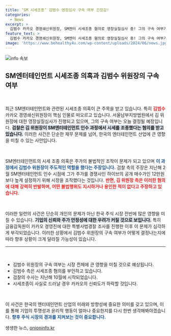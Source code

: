 ```yaml
---
title: ‘SM 시세조종’ 김범수 영장심사 구속 여부 긴장감!
categories:
  - News
excerpt: >
  김범수 카카오 경영쇄신위원장, SM엔터 시세조종 혐의로 영장실질심사 중! 그의 구속 여부가 오늘 결정되며, 시장의 이목이 집중되고 있습니다. 과연 무죄일까, 불법행위가 드러날까? 클릭해서 확인하세요!
feature_text: >
  김범수 카카오 경영쇄신위원장, SM엔터 시세조종 혐의로 영장실질심사 중! 그의 구속 여부가 오늘 결정되며, 시장의 이목이 집중되고 있습니다. 과연 무죄일까, 불법행위가 드러날까? 클릭해서 확인하세요!
image: 'https://www.behealthy4u.com/wp-content/uploads/2024/06/news.jpg'
---
```


<p><img src="https://www.behealthy4u.com/wp-content/uploads/2024/06/news.jpg" alt="info 속보" /></p>

<h2 data-ke-size="size26">SM엔터테인먼트 시세조종 의혹과 김범수 위원장의 구속 여부</h2>

<p data-ke-size="size16">&nbsp;</p>

<p>최근 SM엔터테인먼트와 관련된 시세조종 의혹이 큰 주목을 받고 있습니다. 특히 <b><span style="color: #ee2323;">김범수</span></b> 카카오 경영쇄신위원장이 핵심 인물로 떠오르고 있습니다. 서울남부지방법원에서 김 위원장에 대한 영장실질심사가 진행되고 있으며, 그의 구속 여부는 오늘 결정될 예정입니다. <b><span style="background-color: #21538527;">검찰은 김 위원장이 SM엔터테인먼트 인수 과정에서 시세를 조종했다는 혐의를 받고 있습니다.</span></b> 이러한 사건은 단순한 재무 문제를 넘어, 한국의 엔터테인먼트 산업에 큰 영향을 미칠 수 있는 사안입니다. </p>

<p data-ke-size="size16">&nbsp;</p>

<p>SM엔터테인먼트의 시세 조종 의혹은 주가의 불법적인 조작이 문제가 되고 있으며 <b><span style="color: #1a5490;">이 과정에서 김범수 위원장이 주도적인 역할을 했다는 주장입니다.</span></b> 검찰 측의 주장은 지난해 2월 SM엔터테인먼트 인수 시점에 그가 주가를 경쟁사인 하이브의 공개 매수가인 12만원보다 높게 설정하기 위해 시장을 조작했다는 것입니다. <b><span style="color: #ee2323;">반면, 김 위원장 측은 이러한 혐의에 대해 강력히 반발하며, 어떤 불법행위도 지시하거나 용인한 적이 없다고 주장하고 있습니다.</span></b> </p>

<p data-ke-size="size16">&nbsp;</p>

<p>이러한 일련의 사건은 단순히 개인의 문제가 아닌 한국 주식 시장 전반에 많은 영향을 미칠 수 있습니다. <b><span style="background-color: #21538527;">기업의 신뢰와 주가 안정성에 대한 우려가 커질 것으로 보입니다.</span></b> 특히 금융감독원이 카카오 경영진에 대한 특별사법경찰 조사를 진행한 이후 이 문제가 심각하게 부각되었습니다. 이러한 상황에서 김범수 위원장의 구속 여부가 어떻게 결정나는지에 따라 향후 상황이 크게 달라질 가능성이 있습니다. </p>

<hr>

<p data-ke-size="size16">&nbsp;</p>

<ul>
<li>김범수 위원장의 구속 여부는 시장 전체에 큰 영향을 미칠 것으로 예상됩니다.</li>
<li>김범수 측은 시세조종 혐의를 부인하고 있습니다.</li>
<li>검찰의 수사는 지난해 10월에 시작되었습니다.</li>
<li>시세조종이 사실로 드러날 경우 카카오의 신뢰도가 하락할 것입니다.</li>
</ul>

<p data-ke-size="size16">&nbsp;</p>

<p>이 사건은 한국의 엔터테인먼트 산업의 미래와 방향성에 중요한 의미를 갖고 있으며, 이를 통해 기업의 투명성과 윤리적 행동이 얼마나 중요한지를 다시 한번 생각해봐야겠습니다. <b><span style="color: #1a5490;">향후 주식 시장의 경과를 지켜보는 것이 중요합니다.</span></b></p>
생생한 뉴스, <a href="https://onioninfo.kr" rel="dofollow">onioninfo.kr</a>


